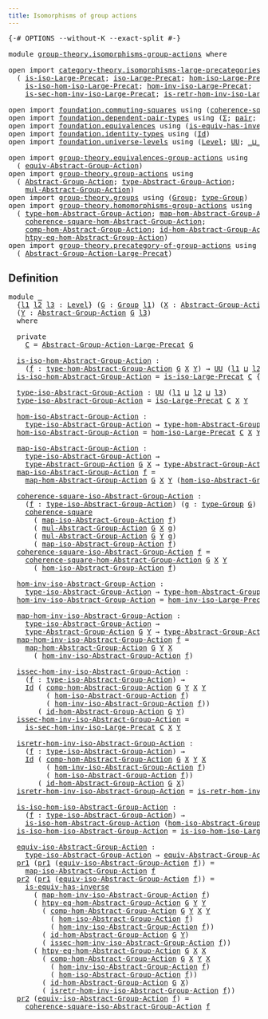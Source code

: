 ```yaml
---
title: Isomorphisms of group actions
---
```


<pre class="Agda"><a id="55" class="Symbol">{-#</a> <a id="59" class="Keyword">OPTIONS</a> <a id="67" class="Pragma">--without-K</a> <a id="79" class="Pragma">--exact-split</a> <a id="93" class="Symbol">#-}</a>

<a id="98" class="Keyword">module</a> <a id="105" href="group-theory.isomorphisms-group-actions.html" class="Module">group-theory.isomorphisms-group-actions</a> <a id="145" class="Keyword">where</a>

<a id="152" class="Keyword">open</a> <a id="157" class="Keyword">import</a> <a id="164" href="category-theory.isomorphisms-large-precategories.html" class="Module">category-theory.isomorphisms-large-precategories</a> <a id="213" class="Keyword">using</a>
  <a id="221" class="Symbol">(</a> <a id="223" href="category-theory.isomorphisms-large-precategories.html#1258" class="Function">is-iso-Large-Precat</a><a id="242" class="Symbol">;</a> <a id="244" href="category-theory.isomorphisms-large-precategories.html#1884" class="Function">iso-Large-Precat</a><a id="260" class="Symbol">;</a> <a id="262" href="category-theory.isomorphisms-large-precategories.html#2030" class="Function">hom-iso-Large-Precat</a><a id="282" class="Symbol">;</a>
    <a id="288" href="category-theory.isomorphisms-large-precategories.html#2132" class="Function">is-iso-hom-iso-Large-Precat</a><a id="315" class="Symbol">;</a> <a id="317" href="category-theory.isomorphisms-large-precategories.html#2285" class="Function">hom-inv-iso-Large-Precat</a><a id="341" class="Symbol">;</a>
    <a id="347" href="category-theory.isomorphisms-large-precategories.html#2405" class="Function">is-sec-hom-inv-iso-Large-Precat</a><a id="378" class="Symbol">;</a> <a id="380" href="category-theory.isomorphisms-large-precategories.html#2657" class="Function">is-retr-hom-inv-iso-Large-Precat</a><a id="412" class="Symbol">)</a>

<a id="415" class="Keyword">open</a> <a id="420" class="Keyword">import</a> <a id="427" href="foundation.commuting-squares.html" class="Module">foundation.commuting-squares</a> <a id="456" class="Keyword">using</a> <a id="462" class="Symbol">(</a><a id="463" href="foundation-core.commuting-squares.html#545" class="Function">coherence-square</a><a id="479" class="Symbol">)</a>
<a id="481" class="Keyword">open</a> <a id="486" class="Keyword">import</a> <a id="493" href="foundation.dependent-pair-types.html" class="Module">foundation.dependent-pair-types</a> <a id="525" class="Keyword">using</a> <a id="531" class="Symbol">(</a><a id="532" href="foundation-core.dependent-pair-types.html#515" class="Record">Σ</a><a id="533" class="Symbol">;</a> <a id="535" href="foundation-core.dependent-pair-types.html#588" class="InductiveConstructor">pair</a><a id="539" class="Symbol">;</a> <a id="541" href="foundation-core.dependent-pair-types.html#605" class="Field">pr1</a><a id="544" class="Symbol">;</a> <a id="546" href="foundation-core.dependent-pair-types.html#617" class="Field">pr2</a><a id="549" class="Symbol">)</a>
<a id="551" class="Keyword">open</a> <a id="556" class="Keyword">import</a> <a id="563" href="foundation.equivalences.html" class="Module">foundation.equivalences</a> <a id="587" class="Keyword">using</a> <a id="593" class="Symbol">(</a><a id="594" href="foundation-core.equivalences.html#3013" class="Function">is-equiv-has-inverse</a><a id="614" class="Symbol">)</a>
<a id="616" class="Keyword">open</a> <a id="621" class="Keyword">import</a> <a id="628" href="foundation.identity-types.html" class="Module">foundation.identity-types</a> <a id="654" class="Keyword">using</a> <a id="660" class="Symbol">(</a><a id="661" href="foundation-core.identity-types.html#1767" class="Datatype">Id</a><a id="663" class="Symbol">)</a>
<a id="665" class="Keyword">open</a> <a id="670" class="Keyword">import</a> <a id="677" href="foundation.universe-levels.html" class="Module">foundation.universe-levels</a> <a id="704" class="Keyword">using</a> <a id="710" class="Symbol">(</a><a id="711" href="Agda.Primitive.html#597" class="Postulate">Level</a><a id="716" class="Symbol">;</a> <a id="718" href="foundation-core.universe-levels.html#235" class="Primitive">UU</a><a id="720" class="Symbol">;</a> <a id="722" href="Agda.Primitive.html#810" class="Primitive Operator">_⊔_</a><a id="725" class="Symbol">)</a>

<a id="728" class="Keyword">open</a> <a id="733" class="Keyword">import</a> <a id="740" href="group-theory.equivalences-group-actions.html" class="Module">group-theory.equivalences-group-actions</a> <a id="780" class="Keyword">using</a>
  <a id="788" class="Symbol">(</a> <a id="790" href="group-theory.equivalences-group-actions.html#2536" class="Function">equiv-Abstract-Group-Action</a><a id="817" class="Symbol">)</a>
<a id="819" class="Keyword">open</a> <a id="824" class="Keyword">import</a> <a id="831" href="group-theory.group-actions.html" class="Module">group-theory.group-actions</a> <a id="858" class="Keyword">using</a>
  <a id="866" class="Symbol">(</a> <a id="868" href="group-theory.group-actions.html#1209" class="Function">Abstract-Group-Action</a><a id="889" class="Symbol">;</a> <a id="891" href="group-theory.group-actions.html#1518" class="Function">type-Abstract-Group-Action</a><a id="917" class="Symbol">;</a>
    <a id="923" href="group-theory.group-actions.html#1997" class="Function">mul-Abstract-Group-Action</a><a id="948" class="Symbol">)</a>
<a id="950" class="Keyword">open</a> <a id="955" class="Keyword">import</a> <a id="962" href="group-theory.groups.html" class="Module">group-theory.groups</a> <a id="982" class="Keyword">using</a> <a id="988" class="Symbol">(</a><a id="989" href="group-theory.groups.html#2750" class="Function">Group</a><a id="994" class="Symbol">;</a> <a id="996" href="group-theory.groups.html#2993" class="Function">type-Group</a><a id="1006" class="Symbol">)</a>
<a id="1008" class="Keyword">open</a> <a id="1013" class="Keyword">import</a> <a id="1020" href="group-theory.homomorphisms-group-actions.html" class="Module">group-theory.homomorphisms-group-actions</a> <a id="1061" class="Keyword">using</a>
  <a id="1069" class="Symbol">(</a> <a id="1071" href="group-theory.homomorphisms-group-actions.html#1555" class="Function">type-hom-Abstract-Group-Action</a><a id="1101" class="Symbol">;</a> <a id="1103" href="group-theory.homomorphisms-group-actions.html#1879" class="Function">map-hom-Abstract-Group-Action</a><a id="1132" class="Symbol">;</a>
    <a id="1138" href="group-theory.homomorphisms-group-actions.html#2025" class="Function">coherence-square-hom-Abstract-Group-Action</a><a id="1180" class="Symbol">;</a>
    <a id="1186" href="group-theory.homomorphisms-group-actions.html#2854" class="Function">comp-hom-Abstract-Group-Action</a><a id="1216" class="Symbol">;</a> <a id="1218" href="group-theory.homomorphisms-group-actions.html#2494" class="Function">id-hom-Abstract-Group-Action</a><a id="1246" class="Symbol">;</a>
    <a id="1252" href="group-theory.homomorphisms-group-actions.html#3922" class="Function">htpy-eq-hom-Abstract-Group-Action</a><a id="1285" class="Symbol">)</a>
<a id="1287" class="Keyword">open</a> <a id="1292" class="Keyword">import</a> <a id="1299" href="group-theory.precategory-of-group-actions.html" class="Module">group-theory.precategory-of-group-actions</a> <a id="1341" class="Keyword">using</a>
  <a id="1349" class="Symbol">(</a> <a id="1351" href="group-theory.precategory-of-group-actions.html#1152" class="Function">Abstract-Group-Action-Large-Precat</a><a id="1385" class="Symbol">)</a>
</pre>
## Definition

<pre class="Agda"><a id="1415" class="Keyword">module</a> <a id="1422" href="group-theory.isomorphisms-group-actions.html#1422" class="Module">_</a>
  <a id="1426" class="Symbol">{</a><a id="1427" href="group-theory.isomorphisms-group-actions.html#1427" class="Bound">l1</a> <a id="1430" href="group-theory.isomorphisms-group-actions.html#1430" class="Bound">l2</a> <a id="1433" href="group-theory.isomorphisms-group-actions.html#1433" class="Bound">l3</a> <a id="1436" class="Symbol">:</a> <a id="1438" href="Agda.Primitive.html#597" class="Postulate">Level</a><a id="1443" class="Symbol">}</a> <a id="1445" class="Symbol">(</a><a id="1446" href="group-theory.isomorphisms-group-actions.html#1446" class="Bound">G</a> <a id="1448" class="Symbol">:</a> <a id="1450" href="group-theory.groups.html#2750" class="Function">Group</a> <a id="1456" href="group-theory.isomorphisms-group-actions.html#1427" class="Bound">l1</a><a id="1458" class="Symbol">)</a> <a id="1460" class="Symbol">(</a><a id="1461" href="group-theory.isomorphisms-group-actions.html#1461" class="Bound">X</a> <a id="1463" class="Symbol">:</a> <a id="1465" href="group-theory.group-actions.html#1209" class="Function">Abstract-Group-Action</a> <a id="1487" href="group-theory.isomorphisms-group-actions.html#1446" class="Bound">G</a> <a id="1489" href="group-theory.isomorphisms-group-actions.html#1430" class="Bound">l2</a><a id="1491" class="Symbol">)</a>
  <a id="1495" class="Symbol">(</a><a id="1496" href="group-theory.isomorphisms-group-actions.html#1496" class="Bound">Y</a> <a id="1498" class="Symbol">:</a> <a id="1500" href="group-theory.group-actions.html#1209" class="Function">Abstract-Group-Action</a> <a id="1522" href="group-theory.isomorphisms-group-actions.html#1446" class="Bound">G</a> <a id="1524" href="group-theory.isomorphisms-group-actions.html#1433" class="Bound">l3</a><a id="1526" class="Symbol">)</a>
  <a id="1530" class="Keyword">where</a>

  <a id="1539" class="Keyword">private</a>
    <a id="1551" href="group-theory.isomorphisms-group-actions.html#1551" class="Function">C</a> <a id="1553" class="Symbol">=</a> <a id="1555" href="group-theory.precategory-of-group-actions.html#1152" class="Function">Abstract-Group-Action-Large-Precat</a> <a id="1590" href="group-theory.isomorphisms-group-actions.html#1446" class="Bound">G</a>

  <a id="1595" href="group-theory.isomorphisms-group-actions.html#1595" class="Function">is-iso-hom-Abstract-Group-Action</a> <a id="1628" class="Symbol">:</a>
    <a id="1634" class="Symbol">(</a><a id="1635" href="group-theory.isomorphisms-group-actions.html#1635" class="Bound">f</a> <a id="1637" class="Symbol">:</a> <a id="1639" href="group-theory.homomorphisms-group-actions.html#1555" class="Function">type-hom-Abstract-Group-Action</a> <a id="1670" href="group-theory.isomorphisms-group-actions.html#1446" class="Bound">G</a> <a id="1672" href="group-theory.isomorphisms-group-actions.html#1461" class="Bound">X</a> <a id="1674" href="group-theory.isomorphisms-group-actions.html#1496" class="Bound">Y</a><a id="1675" class="Symbol">)</a> <a id="1677" class="Symbol">→</a> <a id="1679" href="foundation-core.universe-levels.html#235" class="Primitive">UU</a> <a id="1682" class="Symbol">(</a><a id="1683" href="group-theory.isomorphisms-group-actions.html#1427" class="Bound">l1</a> <a id="1686" href="Agda.Primitive.html#810" class="Primitive Operator">⊔</a> <a id="1688" href="group-theory.isomorphisms-group-actions.html#1430" class="Bound">l2</a> <a id="1691" href="Agda.Primitive.html#810" class="Primitive Operator">⊔</a> <a id="1693" href="group-theory.isomorphisms-group-actions.html#1433" class="Bound">l3</a><a id="1695" class="Symbol">)</a>
  <a id="1699" href="group-theory.isomorphisms-group-actions.html#1595" class="Function">is-iso-hom-Abstract-Group-Action</a> <a id="1732" class="Symbol">=</a> <a id="1734" href="category-theory.isomorphisms-large-precategories.html#1258" class="Function">is-iso-Large-Precat</a> <a id="1754" href="group-theory.isomorphisms-group-actions.html#1551" class="Function">C</a> <a id="1756" class="Symbol">{</a><a id="1757" class="Argument">X</a> <a id="1759" class="Symbol">=</a> <a id="1761" href="group-theory.isomorphisms-group-actions.html#1461" class="Bound">X</a><a id="1762" class="Symbol">}</a> <a id="1764" class="Symbol">{</a><a id="1765" class="Argument">Y</a> <a id="1767" class="Symbol">=</a> <a id="1769" href="group-theory.isomorphisms-group-actions.html#1496" class="Bound">Y</a><a id="1770" class="Symbol">}</a>

  <a id="1775" href="group-theory.isomorphisms-group-actions.html#1775" class="Function">type-iso-Abstract-Group-Action</a> <a id="1806" class="Symbol">:</a> <a id="1808" href="foundation-core.universe-levels.html#235" class="Primitive">UU</a> <a id="1811" class="Symbol">(</a><a id="1812" href="group-theory.isomorphisms-group-actions.html#1427" class="Bound">l1</a> <a id="1815" href="Agda.Primitive.html#810" class="Primitive Operator">⊔</a> <a id="1817" href="group-theory.isomorphisms-group-actions.html#1430" class="Bound">l2</a> <a id="1820" href="Agda.Primitive.html#810" class="Primitive Operator">⊔</a> <a id="1822" href="group-theory.isomorphisms-group-actions.html#1433" class="Bound">l3</a><a id="1824" class="Symbol">)</a>
  <a id="1828" href="group-theory.isomorphisms-group-actions.html#1775" class="Function">type-iso-Abstract-Group-Action</a> <a id="1859" class="Symbol">=</a> <a id="1861" href="category-theory.isomorphisms-large-precategories.html#1884" class="Function">iso-Large-Precat</a> <a id="1878" href="group-theory.isomorphisms-group-actions.html#1551" class="Function">C</a> <a id="1880" href="group-theory.isomorphisms-group-actions.html#1461" class="Bound">X</a> <a id="1882" href="group-theory.isomorphisms-group-actions.html#1496" class="Bound">Y</a>

  <a id="1887" href="group-theory.isomorphisms-group-actions.html#1887" class="Function">hom-iso-Abstract-Group-Action</a> <a id="1917" class="Symbol">:</a>
    <a id="1923" href="group-theory.isomorphisms-group-actions.html#1775" class="Function">type-iso-Abstract-Group-Action</a> <a id="1954" class="Symbol">→</a> <a id="1956" href="group-theory.homomorphisms-group-actions.html#1555" class="Function">type-hom-Abstract-Group-Action</a> <a id="1987" href="group-theory.isomorphisms-group-actions.html#1446" class="Bound">G</a> <a id="1989" href="group-theory.isomorphisms-group-actions.html#1461" class="Bound">X</a> <a id="1991" href="group-theory.isomorphisms-group-actions.html#1496" class="Bound">Y</a>
  <a id="1995" href="group-theory.isomorphisms-group-actions.html#1887" class="Function">hom-iso-Abstract-Group-Action</a> <a id="2025" class="Symbol">=</a> <a id="2027" href="category-theory.isomorphisms-large-precategories.html#2030" class="Function">hom-iso-Large-Precat</a> <a id="2048" href="group-theory.isomorphisms-group-actions.html#1551" class="Function">C</a> <a id="2050" href="group-theory.isomorphisms-group-actions.html#1461" class="Bound">X</a> <a id="2052" href="group-theory.isomorphisms-group-actions.html#1496" class="Bound">Y</a>

  <a id="2057" href="group-theory.isomorphisms-group-actions.html#2057" class="Function">map-iso-Abstract-Group-Action</a> <a id="2087" class="Symbol">:</a>
    <a id="2093" href="group-theory.isomorphisms-group-actions.html#1775" class="Function">type-iso-Abstract-Group-Action</a> <a id="2124" class="Symbol">→</a>
    <a id="2130" href="group-theory.group-actions.html#1518" class="Function">type-Abstract-Group-Action</a> <a id="2157" href="group-theory.isomorphisms-group-actions.html#1446" class="Bound">G</a> <a id="2159" href="group-theory.isomorphisms-group-actions.html#1461" class="Bound">X</a> <a id="2161" class="Symbol">→</a> <a id="2163" href="group-theory.group-actions.html#1518" class="Function">type-Abstract-Group-Action</a> <a id="2190" href="group-theory.isomorphisms-group-actions.html#1446" class="Bound">G</a> <a id="2192" href="group-theory.isomorphisms-group-actions.html#1496" class="Bound">Y</a>
  <a id="2196" href="group-theory.isomorphisms-group-actions.html#2057" class="Function">map-iso-Abstract-Group-Action</a> <a id="2226" href="group-theory.isomorphisms-group-actions.html#2226" class="Bound">f</a> <a id="2228" class="Symbol">=</a>
    <a id="2234" href="group-theory.homomorphisms-group-actions.html#1879" class="Function">map-hom-Abstract-Group-Action</a> <a id="2264" href="group-theory.isomorphisms-group-actions.html#1446" class="Bound">G</a> <a id="2266" href="group-theory.isomorphisms-group-actions.html#1461" class="Bound">X</a> <a id="2268" href="group-theory.isomorphisms-group-actions.html#1496" class="Bound">Y</a> <a id="2270" class="Symbol">(</a><a id="2271" href="group-theory.isomorphisms-group-actions.html#1887" class="Function">hom-iso-Abstract-Group-Action</a> <a id="2301" href="group-theory.isomorphisms-group-actions.html#2226" class="Bound">f</a><a id="2302" class="Symbol">)</a>

  <a id="2307" href="group-theory.isomorphisms-group-actions.html#2307" class="Function">coherence-square-iso-Abstract-Group-Action</a> <a id="2350" class="Symbol">:</a>
    <a id="2356" class="Symbol">(</a><a id="2357" href="group-theory.isomorphisms-group-actions.html#2357" class="Bound">f</a> <a id="2359" class="Symbol">:</a> <a id="2361" href="group-theory.isomorphisms-group-actions.html#1775" class="Function">type-iso-Abstract-Group-Action</a><a id="2391" class="Symbol">)</a> <a id="2393" class="Symbol">(</a><a id="2394" href="group-theory.isomorphisms-group-actions.html#2394" class="Bound">g</a> <a id="2396" class="Symbol">:</a> <a id="2398" href="group-theory.groups.html#2993" class="Function">type-Group</a> <a id="2409" href="group-theory.isomorphisms-group-actions.html#1446" class="Bound">G</a><a id="2410" class="Symbol">)</a> <a id="2412" class="Symbol">→</a>
    <a id="2418" href="foundation-core.commuting-squares.html#545" class="Function">coherence-square</a>
      <a id="2441" class="Symbol">(</a> <a id="2443" href="group-theory.isomorphisms-group-actions.html#2057" class="Function">map-iso-Abstract-Group-Action</a> <a id="2473" href="group-theory.isomorphisms-group-actions.html#2357" class="Bound">f</a><a id="2474" class="Symbol">)</a>
      <a id="2482" class="Symbol">(</a> <a id="2484" href="group-theory.group-actions.html#1997" class="Function">mul-Abstract-Group-Action</a> <a id="2510" href="group-theory.isomorphisms-group-actions.html#1446" class="Bound">G</a> <a id="2512" href="group-theory.isomorphisms-group-actions.html#1461" class="Bound">X</a> <a id="2514" href="group-theory.isomorphisms-group-actions.html#2394" class="Bound">g</a><a id="2515" class="Symbol">)</a>
      <a id="2523" class="Symbol">(</a> <a id="2525" href="group-theory.group-actions.html#1997" class="Function">mul-Abstract-Group-Action</a> <a id="2551" href="group-theory.isomorphisms-group-actions.html#1446" class="Bound">G</a> <a id="2553" href="group-theory.isomorphisms-group-actions.html#1496" class="Bound">Y</a> <a id="2555" href="group-theory.isomorphisms-group-actions.html#2394" class="Bound">g</a><a id="2556" class="Symbol">)</a>
      <a id="2564" class="Symbol">(</a> <a id="2566" href="group-theory.isomorphisms-group-actions.html#2057" class="Function">map-iso-Abstract-Group-Action</a> <a id="2596" href="group-theory.isomorphisms-group-actions.html#2357" class="Bound">f</a><a id="2597" class="Symbol">)</a>
  <a id="2601" href="group-theory.isomorphisms-group-actions.html#2307" class="Function">coherence-square-iso-Abstract-Group-Action</a> <a id="2644" href="group-theory.isomorphisms-group-actions.html#2644" class="Bound">f</a> <a id="2646" class="Symbol">=</a>
    <a id="2652" href="group-theory.homomorphisms-group-actions.html#2025" class="Function">coherence-square-hom-Abstract-Group-Action</a> <a id="2695" href="group-theory.isomorphisms-group-actions.html#1446" class="Bound">G</a> <a id="2697" href="group-theory.isomorphisms-group-actions.html#1461" class="Bound">X</a> <a id="2699" href="group-theory.isomorphisms-group-actions.html#1496" class="Bound">Y</a>
      <a id="2707" class="Symbol">(</a> <a id="2709" href="group-theory.isomorphisms-group-actions.html#1887" class="Function">hom-iso-Abstract-Group-Action</a> <a id="2739" href="group-theory.isomorphisms-group-actions.html#2644" class="Bound">f</a><a id="2740" class="Symbol">)</a>

  <a id="2745" href="group-theory.isomorphisms-group-actions.html#2745" class="Function">hom-inv-iso-Abstract-Group-Action</a> <a id="2779" class="Symbol">:</a>
    <a id="2785" href="group-theory.isomorphisms-group-actions.html#1775" class="Function">type-iso-Abstract-Group-Action</a> <a id="2816" class="Symbol">→</a> <a id="2818" href="group-theory.homomorphisms-group-actions.html#1555" class="Function">type-hom-Abstract-Group-Action</a> <a id="2849" href="group-theory.isomorphisms-group-actions.html#1446" class="Bound">G</a> <a id="2851" href="group-theory.isomorphisms-group-actions.html#1496" class="Bound">Y</a> <a id="2853" href="group-theory.isomorphisms-group-actions.html#1461" class="Bound">X</a>
  <a id="2857" href="group-theory.isomorphisms-group-actions.html#2745" class="Function">hom-inv-iso-Abstract-Group-Action</a> <a id="2891" class="Symbol">=</a> <a id="2893" href="category-theory.isomorphisms-large-precategories.html#2285" class="Function">hom-inv-iso-Large-Precat</a> <a id="2918" href="group-theory.isomorphisms-group-actions.html#1551" class="Function">C</a> <a id="2920" href="group-theory.isomorphisms-group-actions.html#1461" class="Bound">X</a> <a id="2922" href="group-theory.isomorphisms-group-actions.html#1496" class="Bound">Y</a>

  <a id="2927" href="group-theory.isomorphisms-group-actions.html#2927" class="Function">map-hom-inv-iso-Abstract-Group-Action</a> <a id="2965" class="Symbol">:</a>
    <a id="2971" href="group-theory.isomorphisms-group-actions.html#1775" class="Function">type-iso-Abstract-Group-Action</a> <a id="3002" class="Symbol">→</a>
    <a id="3008" href="group-theory.group-actions.html#1518" class="Function">type-Abstract-Group-Action</a> <a id="3035" href="group-theory.isomorphisms-group-actions.html#1446" class="Bound">G</a> <a id="3037" href="group-theory.isomorphisms-group-actions.html#1496" class="Bound">Y</a> <a id="3039" class="Symbol">→</a> <a id="3041" href="group-theory.group-actions.html#1518" class="Function">type-Abstract-Group-Action</a> <a id="3068" href="group-theory.isomorphisms-group-actions.html#1446" class="Bound">G</a> <a id="3070" href="group-theory.isomorphisms-group-actions.html#1461" class="Bound">X</a>
  <a id="3074" href="group-theory.isomorphisms-group-actions.html#2927" class="Function">map-hom-inv-iso-Abstract-Group-Action</a> <a id="3112" href="group-theory.isomorphisms-group-actions.html#3112" class="Bound">f</a> <a id="3114" class="Symbol">=</a>
    <a id="3120" href="group-theory.homomorphisms-group-actions.html#1879" class="Function">map-hom-Abstract-Group-Action</a> <a id="3150" href="group-theory.isomorphisms-group-actions.html#1446" class="Bound">G</a> <a id="3152" href="group-theory.isomorphisms-group-actions.html#1496" class="Bound">Y</a> <a id="3154" href="group-theory.isomorphisms-group-actions.html#1461" class="Bound">X</a>
      <a id="3162" class="Symbol">(</a> <a id="3164" href="group-theory.isomorphisms-group-actions.html#2745" class="Function">hom-inv-iso-Abstract-Group-Action</a> <a id="3198" href="group-theory.isomorphisms-group-actions.html#3112" class="Bound">f</a><a id="3199" class="Symbol">)</a>

  <a id="3204" href="group-theory.isomorphisms-group-actions.html#3204" class="Function">issec-hom-inv-iso-Abstract-Group-Action</a> <a id="3244" class="Symbol">:</a>
    <a id="3250" class="Symbol">(</a><a id="3251" href="group-theory.isomorphisms-group-actions.html#3251" class="Bound">f</a> <a id="3253" class="Symbol">:</a> <a id="3255" href="group-theory.isomorphisms-group-actions.html#1775" class="Function">type-iso-Abstract-Group-Action</a><a id="3285" class="Symbol">)</a> <a id="3287" class="Symbol">→</a>
    <a id="3293" href="foundation-core.identity-types.html#1767" class="Datatype">Id</a> <a id="3296" class="Symbol">(</a> <a id="3298" href="group-theory.homomorphisms-group-actions.html#2854" class="Function">comp-hom-Abstract-Group-Action</a> <a id="3329" href="group-theory.isomorphisms-group-actions.html#1446" class="Bound">G</a> <a id="3331" href="group-theory.isomorphisms-group-actions.html#1496" class="Bound">Y</a> <a id="3333" href="group-theory.isomorphisms-group-actions.html#1461" class="Bound">X</a> <a id="3335" href="group-theory.isomorphisms-group-actions.html#1496" class="Bound">Y</a>
         <a id="3346" class="Symbol">(</a> <a id="3348" href="group-theory.isomorphisms-group-actions.html#1887" class="Function">hom-iso-Abstract-Group-Action</a> <a id="3378" href="group-theory.isomorphisms-group-actions.html#3251" class="Bound">f</a><a id="3379" class="Symbol">)</a>
         <a id="3390" class="Symbol">(</a> <a id="3392" href="group-theory.isomorphisms-group-actions.html#2745" class="Function">hom-inv-iso-Abstract-Group-Action</a> <a id="3426" href="group-theory.isomorphisms-group-actions.html#3251" class="Bound">f</a><a id="3427" class="Symbol">))</a>
       <a id="3437" class="Symbol">(</a> <a id="3439" href="group-theory.homomorphisms-group-actions.html#2494" class="Function">id-hom-Abstract-Group-Action</a> <a id="3468" href="group-theory.isomorphisms-group-actions.html#1446" class="Bound">G</a> <a id="3470" href="group-theory.isomorphisms-group-actions.html#1496" class="Bound">Y</a><a id="3471" class="Symbol">)</a>
  <a id="3475" href="group-theory.isomorphisms-group-actions.html#3204" class="Function">issec-hom-inv-iso-Abstract-Group-Action</a> <a id="3515" class="Symbol">=</a>
    <a id="3521" href="category-theory.isomorphisms-large-precategories.html#2405" class="Function">is-sec-hom-inv-iso-Large-Precat</a> <a id="3553" href="group-theory.isomorphisms-group-actions.html#1551" class="Function">C</a> <a id="3555" href="group-theory.isomorphisms-group-actions.html#1461" class="Bound">X</a> <a id="3557" href="group-theory.isomorphisms-group-actions.html#1496" class="Bound">Y</a>

  <a id="3562" href="group-theory.isomorphisms-group-actions.html#3562" class="Function">isretr-hom-inv-iso-Abstract-Group-Action</a> <a id="3603" class="Symbol">:</a>
    <a id="3609" class="Symbol">(</a><a id="3610" href="group-theory.isomorphisms-group-actions.html#3610" class="Bound">f</a> <a id="3612" class="Symbol">:</a> <a id="3614" href="group-theory.isomorphisms-group-actions.html#1775" class="Function">type-iso-Abstract-Group-Action</a><a id="3644" class="Symbol">)</a> <a id="3646" class="Symbol">→</a>
    <a id="3652" href="foundation-core.identity-types.html#1767" class="Datatype">Id</a> <a id="3655" class="Symbol">(</a> <a id="3657" href="group-theory.homomorphisms-group-actions.html#2854" class="Function">comp-hom-Abstract-Group-Action</a> <a id="3688" href="group-theory.isomorphisms-group-actions.html#1446" class="Bound">G</a> <a id="3690" href="group-theory.isomorphisms-group-actions.html#1461" class="Bound">X</a> <a id="3692" href="group-theory.isomorphisms-group-actions.html#1496" class="Bound">Y</a> <a id="3694" href="group-theory.isomorphisms-group-actions.html#1461" class="Bound">X</a>
         <a id="3705" class="Symbol">(</a> <a id="3707" href="group-theory.isomorphisms-group-actions.html#2745" class="Function">hom-inv-iso-Abstract-Group-Action</a> <a id="3741" href="group-theory.isomorphisms-group-actions.html#3610" class="Bound">f</a><a id="3742" class="Symbol">)</a>
         <a id="3753" class="Symbol">(</a> <a id="3755" href="group-theory.isomorphisms-group-actions.html#1887" class="Function">hom-iso-Abstract-Group-Action</a> <a id="3785" href="group-theory.isomorphisms-group-actions.html#3610" class="Bound">f</a><a id="3786" class="Symbol">))</a>
       <a id="3796" class="Symbol">(</a> <a id="3798" href="group-theory.homomorphisms-group-actions.html#2494" class="Function">id-hom-Abstract-Group-Action</a> <a id="3827" href="group-theory.isomorphisms-group-actions.html#1446" class="Bound">G</a> <a id="3829" href="group-theory.isomorphisms-group-actions.html#1461" class="Bound">X</a><a id="3830" class="Symbol">)</a>
  <a id="3834" href="group-theory.isomorphisms-group-actions.html#3562" class="Function">isretr-hom-inv-iso-Abstract-Group-Action</a> <a id="3875" class="Symbol">=</a> <a id="3877" href="category-theory.isomorphisms-large-precategories.html#2657" class="Function">is-retr-hom-inv-iso-Large-Precat</a> <a id="3910" href="group-theory.isomorphisms-group-actions.html#1551" class="Function">C</a> <a id="3912" href="group-theory.isomorphisms-group-actions.html#1461" class="Bound">X</a> <a id="3914" href="group-theory.isomorphisms-group-actions.html#1496" class="Bound">Y</a>

  <a id="3919" href="group-theory.isomorphisms-group-actions.html#3919" class="Function">is-iso-hom-iso-Abstract-Group-Action</a> <a id="3956" class="Symbol">:</a>
    <a id="3962" class="Symbol">(</a><a id="3963" href="group-theory.isomorphisms-group-actions.html#3963" class="Bound">f</a> <a id="3965" class="Symbol">:</a> <a id="3967" href="group-theory.isomorphisms-group-actions.html#1775" class="Function">type-iso-Abstract-Group-Action</a><a id="3997" class="Symbol">)</a> <a id="3999" class="Symbol">→</a>
    <a id="4005" href="group-theory.isomorphisms-group-actions.html#1595" class="Function">is-iso-hom-Abstract-Group-Action</a> <a id="4038" class="Symbol">(</a><a id="4039" href="group-theory.isomorphisms-group-actions.html#1887" class="Function">hom-iso-Abstract-Group-Action</a> <a id="4069" href="group-theory.isomorphisms-group-actions.html#3963" class="Bound">f</a><a id="4070" class="Symbol">)</a>
  <a id="4074" href="group-theory.isomorphisms-group-actions.html#3919" class="Function">is-iso-hom-iso-Abstract-Group-Action</a> <a id="4111" class="Symbol">=</a> <a id="4113" href="category-theory.isomorphisms-large-precategories.html#2132" class="Function">is-iso-hom-iso-Large-Precat</a> <a id="4141" href="group-theory.isomorphisms-group-actions.html#1551" class="Function">C</a> <a id="4143" href="group-theory.isomorphisms-group-actions.html#1461" class="Bound">X</a> <a id="4145" href="group-theory.isomorphisms-group-actions.html#1496" class="Bound">Y</a>

  <a id="4150" href="group-theory.isomorphisms-group-actions.html#4150" class="Function">equiv-iso-Abstract-Group-Action</a> <a id="4182" class="Symbol">:</a>
    <a id="4188" href="group-theory.isomorphisms-group-actions.html#1775" class="Function">type-iso-Abstract-Group-Action</a> <a id="4219" class="Symbol">→</a> <a id="4221" href="group-theory.equivalences-group-actions.html#2536" class="Function">equiv-Abstract-Group-Action</a> <a id="4249" href="group-theory.isomorphisms-group-actions.html#1446" class="Bound">G</a> <a id="4251" href="group-theory.isomorphisms-group-actions.html#1461" class="Bound">X</a> <a id="4253" href="group-theory.isomorphisms-group-actions.html#1496" class="Bound">Y</a>
  <a id="4257" href="foundation-core.dependent-pair-types.html#605" class="Field">pr1</a> <a id="4261" class="Symbol">(</a><a id="4262" href="foundation-core.dependent-pair-types.html#605" class="Field">pr1</a> <a id="4266" class="Symbol">(</a><a id="4267" href="group-theory.isomorphisms-group-actions.html#4150" class="Function">equiv-iso-Abstract-Group-Action</a> <a id="4299" href="group-theory.isomorphisms-group-actions.html#4299" class="Bound">f</a><a id="4300" class="Symbol">))</a> <a id="4303" class="Symbol">=</a>
    <a id="4309" href="group-theory.isomorphisms-group-actions.html#2057" class="Function">map-iso-Abstract-Group-Action</a> <a id="4339" href="group-theory.isomorphisms-group-actions.html#4299" class="Bound">f</a>
  <a id="4343" href="foundation-core.dependent-pair-types.html#617" class="Field">pr2</a> <a id="4347" class="Symbol">(</a><a id="4348" href="foundation-core.dependent-pair-types.html#605" class="Field">pr1</a> <a id="4352" class="Symbol">(</a><a id="4353" href="group-theory.isomorphisms-group-actions.html#4150" class="Function">equiv-iso-Abstract-Group-Action</a> <a id="4385" href="group-theory.isomorphisms-group-actions.html#4385" class="Bound">f</a><a id="4386" class="Symbol">))</a> <a id="4389" class="Symbol">=</a>
    <a id="4395" href="foundation-core.equivalences.html#3013" class="Function">is-equiv-has-inverse</a>
      <a id="4422" class="Symbol">(</a> <a id="4424" href="group-theory.isomorphisms-group-actions.html#2927" class="Function">map-hom-inv-iso-Abstract-Group-Action</a> <a id="4462" href="group-theory.isomorphisms-group-actions.html#4385" class="Bound">f</a><a id="4463" class="Symbol">)</a>
      <a id="4471" class="Symbol">(</a> <a id="4473" href="group-theory.homomorphisms-group-actions.html#3922" class="Function">htpy-eq-hom-Abstract-Group-Action</a> <a id="4507" href="group-theory.isomorphisms-group-actions.html#1446" class="Bound">G</a> <a id="4509" href="group-theory.isomorphisms-group-actions.html#1496" class="Bound">Y</a> <a id="4511" href="group-theory.isomorphisms-group-actions.html#1496" class="Bound">Y</a>
        <a id="4521" class="Symbol">(</a> <a id="4523" href="group-theory.homomorphisms-group-actions.html#2854" class="Function">comp-hom-Abstract-Group-Action</a> <a id="4554" href="group-theory.isomorphisms-group-actions.html#1446" class="Bound">G</a> <a id="4556" href="group-theory.isomorphisms-group-actions.html#1496" class="Bound">Y</a> <a id="4558" href="group-theory.isomorphisms-group-actions.html#1461" class="Bound">X</a> <a id="4560" href="group-theory.isomorphisms-group-actions.html#1496" class="Bound">Y</a>
          <a id="4572" class="Symbol">(</a> <a id="4574" href="group-theory.isomorphisms-group-actions.html#1887" class="Function">hom-iso-Abstract-Group-Action</a> <a id="4604" href="group-theory.isomorphisms-group-actions.html#4385" class="Bound">f</a><a id="4605" class="Symbol">)</a>
          <a id="4617" class="Symbol">(</a> <a id="4619" href="group-theory.isomorphisms-group-actions.html#2745" class="Function">hom-inv-iso-Abstract-Group-Action</a> <a id="4653" href="group-theory.isomorphisms-group-actions.html#4385" class="Bound">f</a><a id="4654" class="Symbol">))</a>
        <a id="4665" class="Symbol">(</a> <a id="4667" href="group-theory.homomorphisms-group-actions.html#2494" class="Function">id-hom-Abstract-Group-Action</a> <a id="4696" href="group-theory.isomorphisms-group-actions.html#1446" class="Bound">G</a> <a id="4698" href="group-theory.isomorphisms-group-actions.html#1496" class="Bound">Y</a><a id="4699" class="Symbol">)</a>
        <a id="4709" class="Symbol">(</a> <a id="4711" href="group-theory.isomorphisms-group-actions.html#3204" class="Function">issec-hom-inv-iso-Abstract-Group-Action</a> <a id="4751" href="group-theory.isomorphisms-group-actions.html#4385" class="Bound">f</a><a id="4752" class="Symbol">))</a>
      <a id="4761" class="Symbol">(</a> <a id="4763" href="group-theory.homomorphisms-group-actions.html#3922" class="Function">htpy-eq-hom-Abstract-Group-Action</a> <a id="4797" href="group-theory.isomorphisms-group-actions.html#1446" class="Bound">G</a> <a id="4799" href="group-theory.isomorphisms-group-actions.html#1461" class="Bound">X</a> <a id="4801" href="group-theory.isomorphisms-group-actions.html#1461" class="Bound">X</a>
        <a id="4811" class="Symbol">(</a> <a id="4813" href="group-theory.homomorphisms-group-actions.html#2854" class="Function">comp-hom-Abstract-Group-Action</a> <a id="4844" href="group-theory.isomorphisms-group-actions.html#1446" class="Bound">G</a> <a id="4846" href="group-theory.isomorphisms-group-actions.html#1461" class="Bound">X</a> <a id="4848" href="group-theory.isomorphisms-group-actions.html#1496" class="Bound">Y</a> <a id="4850" href="group-theory.isomorphisms-group-actions.html#1461" class="Bound">X</a>
          <a id="4862" class="Symbol">(</a> <a id="4864" href="group-theory.isomorphisms-group-actions.html#2745" class="Function">hom-inv-iso-Abstract-Group-Action</a> <a id="4898" href="group-theory.isomorphisms-group-actions.html#4385" class="Bound">f</a><a id="4899" class="Symbol">)</a>
          <a id="4911" class="Symbol">(</a> <a id="4913" href="group-theory.isomorphisms-group-actions.html#1887" class="Function">hom-iso-Abstract-Group-Action</a> <a id="4943" href="group-theory.isomorphisms-group-actions.html#4385" class="Bound">f</a><a id="4944" class="Symbol">))</a>
        <a id="4955" class="Symbol">(</a> <a id="4957" href="group-theory.homomorphisms-group-actions.html#2494" class="Function">id-hom-Abstract-Group-Action</a> <a id="4986" href="group-theory.isomorphisms-group-actions.html#1446" class="Bound">G</a> <a id="4988" href="group-theory.isomorphisms-group-actions.html#1461" class="Bound">X</a><a id="4989" class="Symbol">)</a>
        <a id="4999" class="Symbol">(</a> <a id="5001" href="group-theory.isomorphisms-group-actions.html#3562" class="Function">isretr-hom-inv-iso-Abstract-Group-Action</a> <a id="5042" href="group-theory.isomorphisms-group-actions.html#4385" class="Bound">f</a><a id="5043" class="Symbol">))</a>
  <a id="5048" href="foundation-core.dependent-pair-types.html#617" class="Field">pr2</a> <a id="5052" class="Symbol">(</a><a id="5053" href="group-theory.isomorphisms-group-actions.html#4150" class="Function">equiv-iso-Abstract-Group-Action</a> <a id="5085" href="group-theory.isomorphisms-group-actions.html#5085" class="Bound">f</a><a id="5086" class="Symbol">)</a> <a id="5088" class="Symbol">=</a>
    <a id="5094" href="group-theory.isomorphisms-group-actions.html#2307" class="Function">coherence-square-iso-Abstract-Group-Action</a> <a id="5137" href="group-theory.isomorphisms-group-actions.html#5085" class="Bound">f</a>
</pre>
